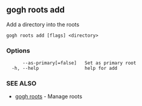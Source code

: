 ## gogh roots add

Add a directory into the roots

```
gogh roots add [flags] <directory>
```

### Options

```
      --as-primary[=false]   Set as primary root
  -h, --help                 help for add
```

### SEE ALSO

* [gogh roots](gogh_roots.md)	 - Manage roots

